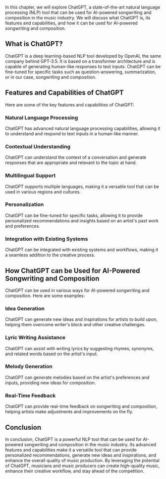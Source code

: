 
In this chapter, we will explore ChatGPT, a state-of-the-art natural language processing (NLP) tool that can be used for AI-powered songwriting and composition in the music industry. We will discuss what ChatGPT is, its features and capabilities, and how it can be used for AI-powered songwriting and composition.

What is ChatGPT?
----------------

ChatGPT is a deep learning-based NLP tool developed by OpenAI, the same company behind GPT-3.5. It is based on a transformer architecture and is capable of generating human-like responses to text inputs. ChatGPT can be fine-tuned for specific tasks such as question-answering, summarization, or in our case, songwriting and composition.

Features and Capabilities of ChatGPT
------------------------------------

Here are some of the key features and capabilities of ChatGPT:

### Natural Language Processing

ChatGPT has advanced natural language processing capabilities, allowing it to understand and respond to text inputs in a human-like manner.

### Contextual Understanding

ChatGPT can understand the context of a conversation and generate responses that are appropriate and relevant to the topic at hand.

### Multilingual Support

ChatGPT supports multiple languages, making it a versatile tool that can be used in various regions and cultures.

### Personalization

ChatGPT can be fine-tuned for specific tasks, allowing it to provide personalized recommendations and insights based on an artist's past work and preferences.

### Integration with Existing Systems

ChatGPT can be integrated with existing systems and workflows, making it a seamless addition to the creative process.

How ChatGPT can be Used for AI-Powered Songwriting and Composition
------------------------------------------------------------------

ChatGPT can be used in various ways for AI-powered songwriting and composition. Here are some examples:

### Idea Generation

ChatGPT can generate new ideas and inspirations for artists to build upon, helping them overcome writer's block and other creative challenges.

### Lyric Writing Assistance

ChatGPT can assist with writing lyrics by suggesting rhymes, synonyms, and related words based on the artist's input.

### Melody Generation

ChatGPT can generate melodies based on the artist's preferences and inputs, providing new ideas for composition.

### Real-Time Feedback

ChatGPT can provide real-time feedback on songwriting and composition, helping artists make adjustments and improvements on the fly.

Conclusion
----------

In conclusion, ChatGPT is a powerful NLP tool that can be used for AI-powered songwriting and composition in the music industry. Its advanced features and capabilities make it a versatile tool that can provide personalized recommendations, generate new ideas and inspirations, and enhance the overall quality of music production. By leveraging the potential of ChatGPT, musicians and music producers can create high-quality music, enhance their creative workflow, and stay ahead of the competition.
